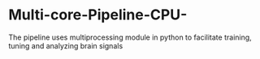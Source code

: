 # Multi-core-Pipeline-CPU-
The pipeline uses multiprocessing module in python to facilitate training, tuning and analyzing brain signals

